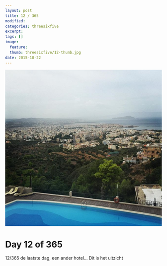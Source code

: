 ```yaml
---
layout: post
title: 12 / 365
modified:
categories: threesixfive
excerpt:
tags: []
image:
  feature: 
  thumb: threesixfive/12-thumb.jpg
date: 2015-10-22
---
```


![12](/images/threesixfive/12.jpg)

# Day 12 of 365

12/365 de laatste dag, een ander hotel... Dit is het uitzicht
